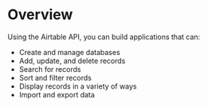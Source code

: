 # Overview

Using the Airtable API, you can build applications that can:

- Create and manage databases
- Add, update, and delete records
- Search for records
- Sort and filter records
- Display records in a variety of ways
- Import and export data
